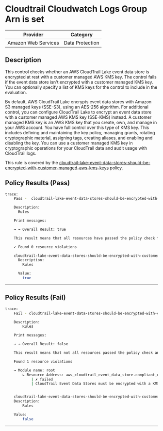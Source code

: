 # Cloudtrail Cloudwatch Logs Group Arn is set

| Provider            |  Category |
|---------------------| --------- |
| Amazon Web Services |  Data Protection  |

## Description

This control checks whether an AWS CloudTrail Lake event data store is encrypted at rest with a customer managed AWS KMS key. The control fails if the event data store isn't encrypted with a customer managed KMS key. You can optionally specify a list of KMS keys for the control to include in the evaluation.

By default, AWS CloudTrail Lake encrypts event data stores with Amazon S3 managed keys (SSE-S3), using an AES-256 algorithm. For additional control, you can configure CloudTrail Lake to encrypt an event data store with a customer managed AWS KMS key (SSE-KMS) instead. A customer managed KMS key is an AWS KMS key that you create, own, and manage in your AWS account. You have full control over this type of KMS key. This includes defining and maintaining the key policy, managing grants, rotating cryptographic material, assigning tags, creating aliases, and enabling and disabling the key. You can use a customer managed KMS key in cryptographic operations for your CloudTrail data and audit usage with CloudTrail logs.

This rule is covered by the [cloudtrail-lake-event-data-stores-should-be-encrypted-with-customer-managed-aws-kms-keys](https://github.com/hashicorp/policy-library-NIST-Policy-Set-for-AWS-Terraform/blob/main/policies/cloudtrail/cloudtrail-lake-event-data-stores-should-be-encrypted-with-customer-managed-aws-kms-keys.sentinel) policy.

## Policy Results (Pass)
```bash
trace:
    Pass -  cloudtrail-lake-event-data-stores-should-be-encrypted-with-customer-managed-aws-kms-keys.sentinel

    Description:
      Rules

    Print messages:

    → → Overall Result: true

    This result means that all resources have passed the policy check for the policy cloudtrail-lake-event-data-stores-should-be-encrypted-with-customer-managed-aws-kms-keys.

    ✓ Found 0 resource violations

    cloudtrail-lake-event-data-stores-should-be-encrypted-with-customer-managed-aws-kms-keys.sentinel:39:1 - Rule "main"
      Description:
        Rules

      Value:
        true

```

---

## Policy Results (Fail)
```bash
trace:
    Fail - cloudtrail-lake-event-data-stores-should-be-encrypted-with-customer-managed-aws-kms-keys.sentinel

    Description:
        Rules

    Print messages:

    → → Overall Result: false

    This result means that not all resources passed the policy check and the protected behavior is not allowed for the policy cloudtrail-lake-event-data-stores-should-be-encrypted-with-customer-managed-aws-kms-keys.

    Found 1 resource violations

    → Module name: root
        ↳ Resource Address: aws_cloudtrail_event_data_store.compliant_event_data_store
            | ✗ failed
            | CloudTrail Event Data Stores must be encrypted with a KMS key. Specify a valid KMS key ID in the 'kms_key_id' attribute.


    cloudtrail-lake-event-data-stores-should-be-encrypted-with-customer-managed-aws-kms-keys.sentinel:38:1 - Rule "main"
    Description:
        Rules

    Value:
        false

```

---
